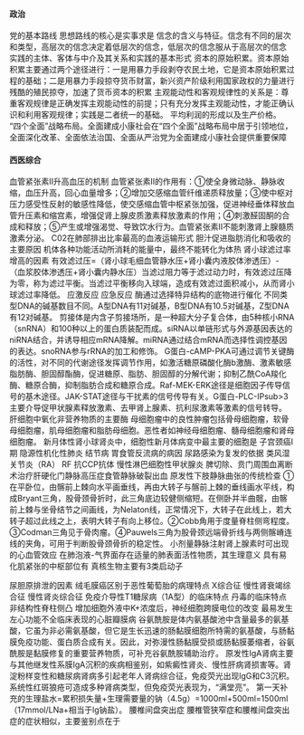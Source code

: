 #### 政治
党的基本路线
思想路线的核心是实事求是
信念的含义与特征。信念有不同的层次和类型，高层次的信念决定着低层次的信念，低层次的信念服从于高层次的信念
实践的主体、客体与中介及其关系和实践的基本形式
资本的原始积累。资本原始积累主要通过两个途径进行：一是用暴力手段剥夺农民土地，它是资本原始积累过程的基础；二是用暴力手段掠夺货币财富，新兴资产阶级利用国家政权的力量进行残酷的殖民掠夺，加速了货币资本的积累
主观能动性和客观规律性的关系是：尊重客观规律是正确发挥主观能动性的前提；只有充分发挥主观能动性，才能正确认识和利用客观规律；实践是二者统一的基础。
平均利润的形成以及生产价格。
“四个全面”战略布局。全面建成小康社会在“四个全面”战略布局中居于引领地位，全面深化改革、全面依法治国、全面从严治党为全面建成小康社会提供重要保障
#### 西医综合
血管紧张素Ⅱ升高血压的机制
血管紧张素Ⅱ的作用有：①使全身微动脉、静脉收缩，血压升高，回心血量增多；②增加交感缩血管纤维递质释放量；③使中枢对压力感受性反射的敏感性降低，使交感缩血管中枢紧张加强，促进神经垂体释放血管升压素和缩宫素，增强促肾上腺皮质激素释放激素的作用；④刺激醛固酮的合成和释放；⑤产生或增强渴觉、导致饮水行为。血管紧张素Ⅱ不能刺激肾上腺髓质激素分泌。
C02在肺部排出比率最高的血液运输形式
胆汁促进脂肪消化和吸收的主要原因
机体各种功能活动所消耗的能量中，最终不能转化为体热
肾小球滤过率增高的因素 有效滤过压=（肾小球毛细血管静水压+肾小囊内液胶体渗透压）-（血浆胶体渗透压+肾小囊内静水压）当滤过阻力等于滤过动力时，有效滤过压降为零，称为滤过平衡。当滤过平衡移向入球端，造成有效滤过面积减小，从而肾小球滤过率降低。
应激反应
应急反应
酶通过选择特异结构的底物进行催化
不同类型DNA的碱基数目不同。A型DNA有11对碱基，B型DNA有10.5对碱基，Z型DNA有12对碱基。
剪接体是内含子剪接场所，是一种超大分子复合体，由5种核小RNA（snRNA）和100种以上的蛋白质装配而成。siRNA以单链形式与外源基因表达的niRNA结合，并诱导相应mRNA降解。miRNA通过结合mRNA而选择性调控基因的表达。snoRNA参与rRNA的加工和修饰。
G蛋白-cAMP-PKA可通过调节关键酶的活性，对不同的代谢途径发挥调节作用，如激活糖原磷酸化酶b激酶、激素敏感脂肪酶、胆固醇酯酶，促进糖原、脂肪、胆固醇的分解代谢；抑制乙酰CoA羧化酶、糖原合酶，抑制脂肪合成和糖原合成。Raf-MEK-ERK途径是细胞因子传导信号的基木途径。JAK-STAT途径与干扰素的信号传导有关。G蛋白-PLC-IPsub>3主要介导促甲状腺素释放激素、去甲肾上腺素、抗利尿激素等激素的信号转导。
肝细胞中氧化非营养物质的主要酶
母细胞瘤中的良性肿瘤包括骨母细胞瘤，软骨母细胞瘤，肌母细胞瘤和脂肪母细胞。恶性者如神经母细胞瘤、髓母细胞瘤和肾母细胞瘤。
新月体性肾小球肾炎中，细胞性新月体病变中最主要的细胞是
子宫颈癌I期
隐源性机化性肺炎
结节病
胃食管反流病的病因
尿路感染为复发的依据
类风湿关节炎（RA） RF 抗CCP抗体
慢性淋巴细胞性甲状腺炎
脾切除、贲门周围血离断术治疗肝硬化门静脉高压症食管静脉破裂出血
原发性下肢静脉曲张的传统检查
①在平卧位，由髂前上棘向水平画垂线，再由大转子与髂前上棘的垂线画水平线，构成Bryant三角，股骨颈骨折时，此三角底边较健侧缩短。在侧卧并半曲髋，由髂前上棘与坐骨结节之间画线，为Nelaton线，正常情况下，大转子在此线上，若大转子超过此线之上，表明大转子有向上移位。②Cobb角用于度量脊柱侧弯程度。③Codman三角见于骨肉瘤。④Pauwels三角为股骨颈远端骨折线与两侧髂嵴连线的夹角，可用于判断股骨颈骨折的稳定性。
小剂量静脉注射肾上腺素时可出现的心血管效应
在肺泡液-气界面存在适量的肺表面活性物质，其生理意义
具有易化肌紧张的中枢部位有
真核生物主要有3类启动子

尿胆原排泄的因素
绒毛膜癌区别于恶性葡萄胎的病理特点
 X综合征
慢性肾衰竭综合征
慢性肾炎综合征
免疫介导性T1糖尿病（1A型）的临床特点
丹毒的临床特点
非结构性脊柱侧凸
增加细胞外液中K+浓度后，神经细胞跨膜电位的改变
最易发生左心功能不全临床表现的心脏瓣膜病
谷氨酰胺是体内氨基酸池中含量最多的氨基酸，它虽为非必需氨基酸，但它是生长迅速的肠黏膜细胞所特需的氨基酸，与肠黏膜免疫功能、蛋白质合成有关。因此，对弥漫性肠黏膜受损或肠黏膜萎缩者，谷氨酰胺是黏膜修复的重要营养物质，可补充谷氨酰胺辅助治疗。
原发性IgA肾病主要与其他继发性系膜IgA沉积的疾病相鉴别，如紫癜性肾炎、慢性肝病肾损害等。肾淀粉样变性和糖尿病肾病多引起老年人肾病综合征，免疫荧光出现lgG和C3沉积。系统性红斑狼疮可造成多种肾病类型，但免疫荧光表现为，“满堂亮”。
第一天补充的生理盐水=累积损失量+生理需要量的钠（4.5g）=1000ml+500ml=1500ml（17mmol/LNa+相当于lg钠盐）。
腰椎间盘突出症 腰椎管狭窄症和腰椎间盘突出症的症状相似，主要鉴别点在于


